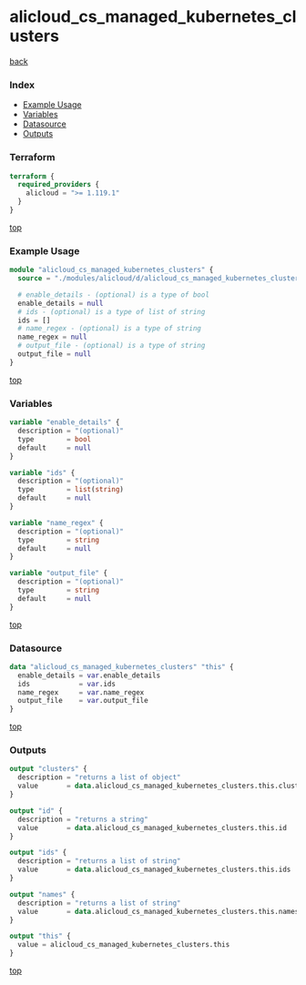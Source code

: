 # alicloud_cs_managed_kubernetes_clusters

[back](../alicloud.md)

### Index

- [Example Usage](#example-usage)
- [Variables](#variables)
- [Datasource](#datasource)
- [Outputs](#outputs)

### Terraform

```terraform
terraform {
  required_providers {
    alicloud = ">= 1.119.1"
  }
}
```

[top](#index)

### Example Usage

```terraform
module "alicloud_cs_managed_kubernetes_clusters" {
  source = "./modules/alicloud/d/alicloud_cs_managed_kubernetes_clusters"

  # enable_details - (optional) is a type of bool
  enable_details = null
  # ids - (optional) is a type of list of string
  ids = []
  # name_regex - (optional) is a type of string
  name_regex = null
  # output_file - (optional) is a type of string
  output_file = null
}
```

[top](#index)

### Variables

```terraform
variable "enable_details" {
  description = "(optional)"
  type        = bool
  default     = null
}

variable "ids" {
  description = "(optional)"
  type        = list(string)
  default     = null
}

variable "name_regex" {
  description = "(optional)"
  type        = string
  default     = null
}

variable "output_file" {
  description = "(optional)"
  type        = string
  default     = null
}
```

[top](#index)

### Datasource

```terraform
data "alicloud_cs_managed_kubernetes_clusters" "this" {
  enable_details = var.enable_details
  ids            = var.ids
  name_regex     = var.name_regex
  output_file    = var.output_file
}
```

[top](#index)

### Outputs

```terraform
output "clusters" {
  description = "returns a list of object"
  value       = data.alicloud_cs_managed_kubernetes_clusters.this.clusters
}

output "id" {
  description = "returns a string"
  value       = data.alicloud_cs_managed_kubernetes_clusters.this.id
}

output "ids" {
  description = "returns a list of string"
  value       = data.alicloud_cs_managed_kubernetes_clusters.this.ids
}

output "names" {
  description = "returns a list of string"
  value       = data.alicloud_cs_managed_kubernetes_clusters.this.names
}

output "this" {
  value = alicloud_cs_managed_kubernetes_clusters.this
}
```

[top](#index)